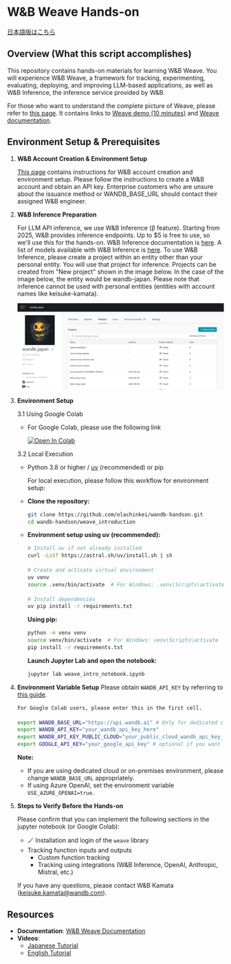 # W&B Weave Hands-on

[日本語版はこちら](README_JP.md)

## Overview (What this script accomplishes)
This repository contains hands-on materials for learning W&B Weave. You will experience W&B Weave, a framework for tracking, experimenting, evaluating, deploying, and improving LLM-based applications, as well as W&B Inference, the inference service provided by W&B.

For those who want to understand the complete picture of Weave, please refer to [this page](https://wandbai.notion.site/How-to-start-W-B-Models-and-Weave-4ebc2500493a47ad8307da1748dced57?source=copy_link). It contains links to [Weave demo (10 minutes)](https://www.youtube.com/watch?v=tRGoT1QV8VA) and [Weave documentation](https://wandb.me/weave).


## Environment Setup & Prerequisites

1. **W&B Account Creation & Environment Setup**
   
   [This page](https://wandbai.notion.site/W-B-Models-Weave-22dad8882177429ba1e9f0f05e7ceac3?source=copy_link) contains instructions for W&B account creation and environment setup. Please follow the instructions to create a W&B account and obtain an API key. Enterprise customers who are unsure about the issuance method or WANDB_BASE_URL should contact their assigned W&B engineer.

2. **W&B Inference Preparation**

   For LLM API inference, we use W&B Inference (β feature). Starting from 2025, W&B provides inference endpoints. Up to $5 is free to use, so we'll use this for the hands-on. W&B Inference documentation is [here](https://docs.wandb.ai/guides/inference/). A list of models available with W&B Inference is [here](https://wandb.ai/inference). To use W&B Inference, please create a project within an entity other than your personal entity. You will use that project for inference. Projects can be created from "New project" shown in the image below. In the case of the image below, the entity would be wandb-japan. Please note that inference cannot be used with personal entities (entities with account names like keisuke-kamata).

   ![W&B Inference Project Creation Example](img/Screenshot1.png)

3. **Environment Setup**

   3.1 Using Google Colab
      - For Google Colab, please use the following link

        <a href="https://colab.research.google.com/drive/1bdymP7p7d4z7izsS-PhMUxXcD38p9Hqr" target="_blank">
         <img src="https://colab.research.google.com/assets/colab-badge.svg" alt="Open In Colab"/>
         </a>

   3.2 Local Execution
   - Python 3.8 or higher / [uv](https://github.com/astral-sh/uv) (recommended) or pip

      For local execution, please follow this workflow for environment setup:
   - **Clone the repository:**
      ```bash
      git clone https://github.com/olachinkei/wandb-handson.git
      cd wandb-handson/weave_introduction
      ```

   - **Environment setup using uv (recommended):**
      ```bash
      # Install uv if not already installed
      curl -LsSf https://astral.sh/uv/install.sh | sh

      # Create and activate virtual environment
      uv venv
      source .venv/bin/activate  # For Windows: .venv\Scripts\activate

      # Install dependencies
      uv pip install -r requirements.txt
      ```

      **Using pip:**
      ```bash
      python -m venv venv
      source venv/bin/activate  # For Windows: venv\Scripts\activate
      pip install -r requirements.txt
      ```
      
      **Launch Jupyter Lab and open the notebook:**
      ```bash
      jupyter lab weave_intro_notebook.ipynb
      ```

4. **Environment Variable Setup**
   Please obtain `WANDB_API_KEY` by referring to [this guide](https://docs.wandb.ai/support/find_api_key/).
   ```bash
   For Google Colab users, please enter this in the first cell.

   export WANDB_BASE_URL="https://api.wandb.ai" # Only for dedicated cloud or on-premises users
   export WANDB_API_KEY="your_wandb_api_key_here" 
   export WANDB_API_KEY_PUBLIC_CLOUD="your_public_cloud_wandb_api_key_here"  # Public cloud users use the same value as WANDB_API_KEY
   export GOOGLE_API_KEY="your_google_api_key" # optional if you want to try video
   ```
   **Note:** 
   - If you are using dedicated cloud or on-premises environment, please change `WANDB_BASE_URL` appropriately.
   - If using Azure OpenAI, set the environment variable `USE_AZURE_OPENAI=true`.

5. **Steps to Verify Before the Hands-on**

   Please confirm that you can implement the following sections in the jupyter notebook (or Google Colab):
   - 🪄 Installation and login of the `weave` library
   - Tracking function inputs and outputs
      - Custom function tracking
      - Tracking using integrations (W&B Inference, OpenAI, Anthropic, Mistral, etc.)

   If you have any questions, please contact W&B Kamata (keisuke.kamata@wandb.com).

## Resources

- **Documentation**: [W&B Weave Documentation](https://weave-docs.wandb.ai/)
- **Videos**:
  - [Japanese Tutorial](https://www.youtube.com/watch?v=Ua0Wx9fqhDo&t=295s)
  - [English Tutorial](https://www.youtube.com/watch?v=sJNjw6U2Tvg&t=522s)